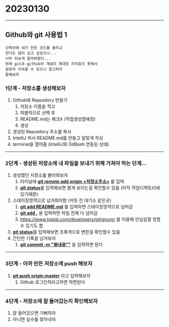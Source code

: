 # 20230130
***
## Github와 git 사용법 1
``` 
깃허브에 내가 만든 코드를 올리고
잔디도 많이 심고 싶었으나...
너무 뒤늦게 알아버렸다... 
현재 git과 github의 개념이 제대로 자리잡지 못해서
굉장히 미숙할 수 있으니 참고하자
잘해보자
```
### 1단계  - 저장소를 생성해보자
1. Github에 Repository 만들기
   1. 저장소 이름을 적고
   2. 퍼블릭으로 선택 후
   3. README.md는 체크X (직접생성할예정)
   3. 생성
2. 생성된 Repository 주소를 복사
3. IntelliJ 켜서 README.md를 만들고 알맞게 작성
4. terminal을 열어줌
   (IntelliJ와 GitBash 연동된 상태)
---
### 2단계 - 생성된 저장소에 내 파일을 보내기 위해 거쳐야 하는 단계...
1. 생성했던 저장소를 불러와보자
   1. 터미널에 <u>**git remote add origin <저장소주소>**</u> 를 입력
   2. <u>**git status**</u>를 입력해보면 붉게 보이는걸 확인할수 있음 (아직 작업디렉토리에 있기때문)
2. 스테이징영역으로 넘겨줘야함 (커밋 전 대기소 같은곳)
   1. <u>**git add README.md**</u> 를 입력하면 스테이징영역으로 넘어감
   2. <u>**git add .**</u> 을 입력하면 파일 전체 다 넘어감
   3. https://www.toptal.com/developers/gitignore/ 를 이용해 안넘길껄 정할 수 있기도 함
4. <u>**git status**</u>를 입력해보면 초록색으로 변한걸 확인할수 있음
5. 간단한 기록을 남겨보자
   1. <u>**git commit -m "쓸내용""**</u> 을 입력하면 된다
---
### 3단계 - 아까 만든 저장소에 push 해보자
1. <u>**git push origin master**</u> 라고 입력해보자
   1. Github 로그인하라고하면 하면된다
---
### 4단계 - 저장소에 잘 들어갔는지 확인해보자
1. 잘 들어갔으면 기뻐하자
2. 아니면 실수를 찾아내자
